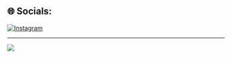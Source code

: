 ## 🌐 Socials:
[![Instagram](https://img.shields.io/badge/Instagram-%23E4405F.svg?logo=Instagram&logoColor=white)](https://instagram.com/arkhamzera) 

---
[![](https://visitcount.itsvg.in/api?id=arkhamzera&icon=5&color=3)](https://visitcount.itsvg.in)
